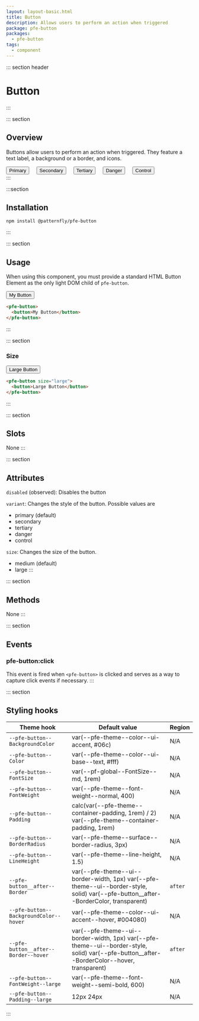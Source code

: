 ```yaml
---
layout: layout-basic.html
title: Button
description: Allows users to perform an action when triggered
package: pfe-button
packages:
  - pfe-button
tags:
  - component
---
```


<style>
.overview-buttons pfe-button {
  margin-right: 16px;
  margin-bottom: 16px;
}
</style>

::: section header
# Button
:::

::: section
## Overview 
Buttons allow users to perform an action when triggered. They feature a text label, a background or a border, and icons.

<div class="overview-buttons">
  <pfe-button>
    <button>Primary</button>
  </pfe-button>
  <pfe-button variant="secondary">
    <button>Secondary</button>
  </pfe-button>
  <pfe-button variant="tertiary">
    <button>Tertiary</button>
  </pfe-button>
  <pfe-button variant="danger">
    <button>Danger</button>
  </pfe-button>
  <pfe-button variant="control">
    <button>Control</button>
  </pfe-button>
</div>
:::

:::section
## Installation
```shell
npm install @patternfly/pfe-button
```
:::

::: section
## Usage
When using this component, you must provide a standard HTML Button Element as the only light DOM child of `pfe-button`.

<pfe-button>
  <button>My Button</button>
</pfe-button>

```html
<pfe-button>
  <button>My Button</button>
</pfe-button>
```
:::

::: section

### Size

<pfe-button size="large">
  <button>Large Button</button>
</pfe-button>

```html
<pfe-button size="large">
  <button>Large Button</button>
</pfe-button>
```
:::


::: section
## Slots
None
:::

::: section
## Attributes
`disabled` (observed): Disables the button

`variant`: Changes the style of the button. Possible values are
- primary (default)
- secondary
- tertiary
- danger
- control

`size`: Changes the size of the button.
- medium (default)
- large
:::

::: section
## Methods
None
:::

::: section
## Events
### pfe-button:click
This event is fired when `<pfe-button>` is clicked and serves as a way to
capture click events if necessary.
:::

::: section
## Styling hooks

| Theme hook | Default value | Region |
| --- | --- | --- |
| `--pfe-button--BackgroundColor` | var(--pfe-theme--color--ui-accent, #06c) | N/A |
| `--pfe-button--Color` | var(--pfe-theme--color--ui-base--text, #fff) | N/A |
| `--pfe-button--FontSize` | var(--pf-global--FontSize--md, 1rem) | N/A |
| `--pfe-button--FontWeight` | var(--pfe-theme--font-weight--normal, 400) | N/A |
| `--pfe-button--Padding` | calc(var(--pfe-theme--container-padding, 1rem) / 2) var(--pfe-theme--container-padding, 1rem) | N/A |
| `--pfe-button--BorderRadius` | var(--pfe-theme--surface--border-radius, 3px) | N/A |
| `--pfe-button--LineHeight` | var(--pfe-theme--line-height, 1.5) | N/A |
| `--pfe-button__after--Border` | var(--pfe-theme--ui--border-width, 1px) var(--pfe-theme--ui--border-style, solid) var(--pfe-button__after--BorderColor, transparent) | `after` |
| `--pfe-button--BackgroundColor--hover` | var(--pfe-theme--color--ui-accent--hover, #004080) | N/A |
| `--pfe-button__after--Border--hover` | var(--pfe-theme--ui--border-width, 1px) var(--pfe-theme--ui--border-style, solid) var(--pfe-button__after--BorderColor--hover, transparent) | `after` |
| `--pfe-button--FontWeight--large` | var(--pfe-theme--font-weight--semi-bold, 600) | N/A |
| `--pfe-button--Padding--large` | 12px 24px | N/A |
:::